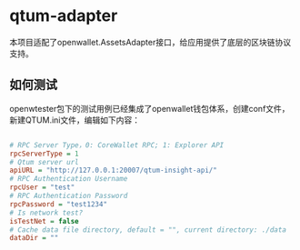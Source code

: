 # qtum-adapter

本项目适配了openwallet.AssetsAdapter接口，给应用提供了底层的区块链协议支持。

## 如何测试

openwtester包下的测试用例已经集成了openwallet钱包体系，创建conf文件，新建QTUM.ini文件，编辑如下内容：


```ini

# RPC Server Type，0: CoreWallet RPC; 1: Explorer API
rpcServerType = 1
# Qtum server url
apiURL = "http://127.0.0.1:20007/qtum-insight-api/"
# RPC Authentication Username
rpcUser = "test"
# RPC Authentication Password
rpcPassword = "test1234"
# Is network test?
isTestNet = false
# Cache data file directory, default = "", current directory: ./data
dataDir = ""

```

